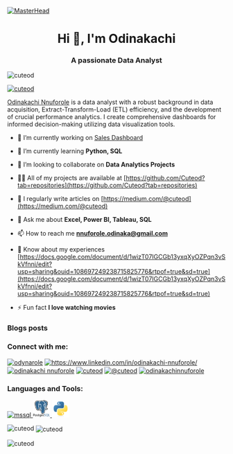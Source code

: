 [![MasterHead](https://cdn.pixabay.com/photo/2016/06/03/13/57/digital-marketing-1433427_1280.jpg)](https://rishavchanda.io)
<h1 align="center">Hi 👋, I'm Odinakachi</h1>
<h3 align="center">A passionate Data Analyst</h3>

<p align="left"> <img src="https://komarev.com/ghpvc/?username=cuteod&label=Profile%20views&color=0e75b6&style=flat" alt="cuteod" /> </p>

<p align="left"> <a href="https://github.com/ryo-ma/github-profile-trophy"><img src="https://github-profile-trophy.vercel.app/?username=cuteod" alt="cuteod" /></a> </p>

[Odinakachi Nnuforole](https://www.linkedin.com/in/odinakachi-nnuforole/) is a data analyst with a robust background in data acquisition, Extract-Transform-Load (ETL) efficiency, and the development of crucial performance analytics. I create comprehensive dashboards for informed decision-making utilizing data visualization tools.

- 🔭 I’m currently working on [Sales Dashboard](https://github.com/Cuteod/Mobile-Phone-Sales-Analysis-for-2024/blob/main/README.md)

- 🌱 I’m currently learning **Python, SQL**

- 👯 I’m looking to collaborate on **Data Analytics Projects**

- 👨‍💻 All of my projects are available at [https://github.com/Cuteod?tab=repositories](https://github.com/Cuteod?tab=repositories)

- 📝 I regularly write articles on [https://medium.com/@cuteod](https://medium.com/@cuteod)

- 💬 Ask me about **Excel, Power BI, Tableau, SQL**

- 📫 How to reach me **nnuforole.odinaka@gmail.com**

- 📄 Know about my experiences [https://docs.google.com/document/d/1wizT07IGCGb13yxqXyOZPqn3vSkVfnni/edit?usp=sharing&ouid=108697249238715825776&rtpof=true&sd=true](https://docs.google.com/document/d/1wizT07IGCGb13yxqXyOZPqn3vSkVfnni/edit?usp=sharing&ouid=108697249238715825776&rtpof=true&sd=true)

- ⚡ Fun fact **I love watching movies**

### Blogs posts
<!-- BLOG-POST-LIST:START -->
<!-- BLOG-POST-LIST:END -->

<h3 align="left">Connect with me:</h3>
<p align="left">
<a href="https://twitter.com/odynarole" target="blank"><img align="center" src="https://raw.githubusercontent.com/rahuldkjain/github-profile-readme-generator/master/src/images/icons/Social/twitter.svg" alt="odynarole" height="30" width="40" /></a>
<a href="https://linkedin.com/in/https://www.linkedin.com/in/odinakachi-nnuforole/" target="blank"><img align="center" src="https://raw.githubusercontent.com/rahuldkjain/github-profile-readme-generator/master/src/images/icons/Social/linked-in-alt.svg" alt="https://www.linkedin.com/in/odinakachi-nnuforole/" height="30" width="40" /></a>
<a href="https://fb.com/odinakachi nnuforole" target="blank"><img align="center" src="https://raw.githubusercontent.com/rahuldkjain/github-profile-readme-generator/master/src/images/icons/Social/facebook.svg" alt="odinakachi nnuforole" height="30" width="40" /></a>
<a href="https://instagram.com/cuteod" target="blank"><img align="center" src="https://raw.githubusercontent.com/rahuldkjain/github-profile-readme-generator/master/src/images/icons/Social/instagram.svg" alt="cuteod" height="30" width="40" /></a>
<a href="https://medium.com/@cuteod" target="blank"><img align="center" src="https://raw.githubusercontent.com/rahuldkjain/github-profile-readme-generator/master/src/images/icons/Social/medium.svg" alt="@cuteod" height="30" width="40" /></a>
<a href="https://www.youtube.com/c/odinakachinnuforole" target="blank"><img align="center" src="https://raw.githubusercontent.com/rahuldkjain/github-profile-readme-generator/master/src/images/icons/Social/youtube.svg" alt="odinakachinnuforole" height="30" width="40" /></a>
</p>

<h3 align="left">Languages and Tools:</h3>
<p align="left"> <a href="https://www.microsoft.com/en-us/sql-server" target="_blank" rel="noreferrer"> <img src="https://www.svgrepo.com/show/303229/microsoft-sql-server-logo.svg" alt="mssql" width="40" height="40"/> </a> <a href="https://www.postgresql.org" target="_blank" rel="noreferrer"> <img src="https://raw.githubusercontent.com/devicons/devicon/master/icons/postgresql/postgresql-original-wordmark.svg" alt="postgresql" width="40" height="40"/> </a> <a href="https://www.python.org" target="_blank" rel="noreferrer"> <img src="https://raw.githubusercontent.com/devicons/devicon/master/icons/python/python-original.svg" alt="python" width="40" height="40"/> </a> </p>

<p><img align="left" src="https://github-readme-stats.vercel.app/api/top-langs?username=cuteod&show_icons=true&locale=en&layout=compact" alt="cuteod" /></p>

<p>&nbsp;<img align="center" src="https://github-readme-stats.vercel.app/api?username=cuteod&show_icons=true&locale=en" alt="cuteod" /></p>

<p><img align="center" src="https://github-readme-streak-stats.herokuapp.com/?user=cuteod&" alt="cuteod" /></p>
